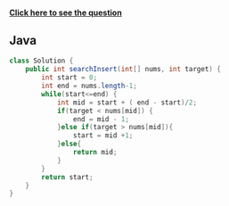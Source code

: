 #### [Click here to see the question](https://leetcode.com/problems/search-insert-position/)

## Java

```Java
class Solution {
    public int searchInsert(int[] nums, int target) {
        int start = 0;
        int end = nums.length-1;
        while(start<=end) {
            int mid = start + ( end - start)/2;
            if(target < nums[mid]) {
                end = mid - 1;
            }else if(target > nums[mid]){
                start = mid +1;
            }else{
                return mid;
            }
        }
        return start;
    }
}
```
